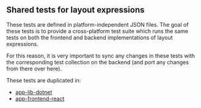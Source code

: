 ## Shared tests for layout expressions

These tests are defined in platform-independent JSON files. The goal of these tests
is to provide a cross-platform test suite which runs the same tests on both the
frontend and backend implementations of layout expressions.

For this reason, it is very important to sync any changes in these tests with the
corresponding test collection on the backend (and port any changes from there
over here).

These tests are duplicated in:

- [app-lib-dotnet](https://github.com/Altinn/app-lib-dotnet)
- [app-frontend-react](https://github.com/Altinn/app-frontend-react)
